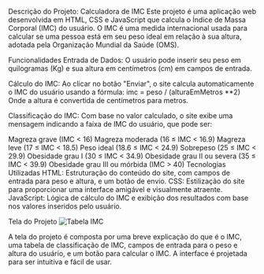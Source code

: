 Descrição do Projeto: Calculadora de IMC
Este projeto é uma aplicação web desenvolvida em HTML, CSS e JavaScript que calcula o Índice de Massa Corporal (IMC) do usuário. O IMC é uma medida internacional usada para calcular se uma pessoa está em seu peso ideal em relação à sua altura, adotada pela Organização Mundial da Saúde (OMS).

Funcionalidades
Entrada de Dados: O usuário pode inserir seu peso em quilogramas (Kg) e sua altura em centímetros (cm) em campos de entrada.

Cálculo do IMC: Ao clicar no botão "Enviar", o site calcula automaticamente o IMC do usuário usando a fórmula: imc = peso / (alturaEmMetros **2) 
Onde a altura é convertida de centímetros para metros.

Classificação do IMC: Com base no valor calculado, o site exibe uma mensagem indicando a faixa de IMC do usuário, que pode ser:

Magreza grave (IMC < 16)
Magreza moderada (16 ≤ IMC < 16.9)
Magreza leve (17 ≤ IMC < 18.5)
Peso ideal (18.6 ≤ IMC < 24.9)
Sobrepeso (25 ≤ IMC < 29.9)
Obesidade grau I (30 ≤ IMC < 34.9)
Obesidade grau II ou severa (35 ≤ IMC < 39.9)
Obesidade grau III ou mórbida (IMC > 40)
Tecnologias Utilizadas
HTML: Estruturação do conteúdo do site, com campos de entrada para peso e altura, e um botão de envio.
CSS: Estilização do site para proporcionar uma interface amigável e visualmente atraente.
JavaScript: Lógica de cálculo do IMC e exibição dos resultados com base nos valores inseridos pelo usuário.

Tela do Projeto
![Tabela IMC](https://github.com/higorldmoreira/Tabela_IMC/assets/42350697/9a1453f9-8e21-44e2-be1f-52b29fed44b6)

A tela do projeto é composta por uma breve explicação do que é o IMC, uma tabela de classificação de IMC, campos de entrada para o peso e altura do usuário, e um botão para calcular o IMC. A interface é projetada para ser intuitiva e fácil de usar.
